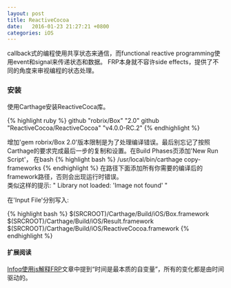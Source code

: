```yaml
---
layout: post
title: ReactiveCocoa
date:   2016-01-23 21:27:21 +0800
categories: iOS
---
```


callback式的编程使用共享状态来通信，而functional reactive programming使用event和signal来传递状态和数据。
FRP本身就不容许side effects，提供了不同的角度来审视编程的状态处理。

<!--more-->

### 安装

使用Carthage安装ReactiveCoca库。

{% highlight ruby %}
github "robrix/Box" "2.0"
github "ReactiveCocoa/ReactiveCocoa" "v4.0.0-RC.2"
{% endhighlight %}

增加'gem robrix/Box 2.0'版本限制是为了处理编译错误。最后别忘记了按照Carthage的要求完成最后一步的复制和设置。在Build Phases页添加'New Run Script'， 在bash
{% highlight bash %}
/usr/local/bin/carthage copy-frameworks
{% endhighlight %}
在路径下面添加所有你需要的编译后的framework路径，否则会出现运行时错误。  
类似这样的提示: " Library not loaded: 'Image not found' "

在'Input File'分别写入:

{% highlight bash %}
$(SRCROOT)/Carthage/Build/iOS/Box.framework
$(SRCROOT)/Carthage/Build/iOS/Result.framework
$(SRCROOT)/Carthage/Build/iOS/ReactiveCocoa.framework
{% endhighlight %}



#### 扩展阅读

[Infoq使用js解释FRP](http://www.infoq.com/cn/articles/functional-reactive-programming)文章中提到“时间是最本质的自变量”，所有的变化都是由时间驱动的。
